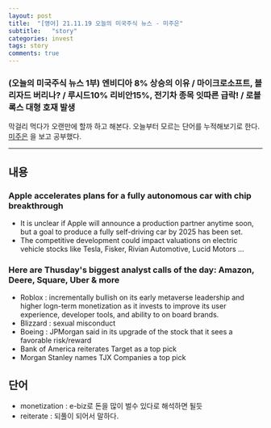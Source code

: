 ```yaml
---
layout: post
title:  "[영어] 21.11.19 오늘의 미국주식 뉴스 - 미주은"
subtitle:   "story"
categories: invest
tags: story
comments: true
---
```


### (오늘의 미국주식 뉴스 1부) 엔비디아 8% 상승의 이유 / 마이크로소프트, 블리자드 버리나? / 루시드10% 리비안15%, 전기차 종목 잇따른 급락! / 로블록스 대형 호재 발생

막걸리 먹다가 오랜만에 할까 하고 해본다. 오늘부터 모르는 단어를 누적해보기로 한다.  
[미주은](https://www.youtube.com/watch?v=0WBTGyH7YuM) 을 보고 공부했다.

---

## 내용
### Apple accelerates plans for a fully autonomous car with chip breakthrough
- It is unclear if Apple will announce a production partner anytime soon, but a goal to produce a fully self-driving car by 2025 has been set.
- The competitive development could impact valuations on electric vehicle stocks like Tesla, Fisker, Rivian Automotive, Lucid Motors ...

### Here are Thusday's biggest analyst calls of the day: Amazon, Deere, Square, Uber & more
- Roblox : incrementally bullish on its early metaverse leadership and higher logn-term monetization as it invests to improve its user experience, developer tools, and ability to on board brands.
- Blizzard : sexual misconduct
- Boeing : JPMorgan said in its upgrade of the stock that it sees a favorable risk/reward
- Bank of America reiterates Target as a top pick
- Morgan Stanley names TJX Companies a top pick


## 단어 
- monetization : e-biz로 돈을 많이 벌수 있다로 해석하면 될듯
- reiterate : 되풀이 되어서 말하다.

